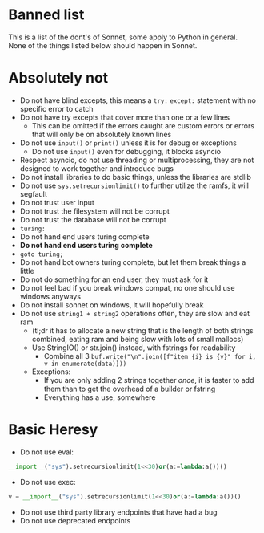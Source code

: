 # Banned list
This is a list of the dont's of Sonnet, some apply to Python in general.  
None of the things listed below should happen in Sonnet.
# Absolutely not
- Do not have blind excepts, this means a `try:` `except:` statement with no specific error to catch
- Do not have try excepts that cover more than one or a few lines
  - This can be omitted if the errors caught are custom errors or errors that will only be on absolutely known lines
- Do not use `input()` or `print()` unless it is for debug or exceptions
  - Do not use `input()` even for debugging, it blocks asyncio
- Respect asyncio, do not use threading or multiprocessing, they are not designed to work together and introduce bugs
- Do not install libraries to do basic things, unless the libraries are stdlib
- Do not use `sys.setrecursionlimit()` to further utilize the ramfs, it will segfault
- Do not trust user input
- Do not trust the filesystem will not be corrupt
- Do not trust the database will not be corrupt
- `turing:`
- Do not hand end users turing complete
- **Do not hand end users turing complete**
- `goto turing;`
- Do not hand bot owners turing complete, but let them break things a little
- Do not do something for an end user, they must ask for it
- Do not feel bad if you break windows compat, no one should use windows anyways
- Do not install sonnet on windows, it will hopefully break
- Do not use `string1 + string2` operations often, they are slow and eat ram 
  - (tl;dr it has to allocate a new string that is the length of both strings combined, eating ram and being slow with lots of small mallocs)
  - Use StringIO() or str.join() instead, with fstrings for readability
    - Combine all 3 `buf.write("\n".join([f"item {i} is {v}" for i, v in enumerate(data)]))`
  - Exceptions:
    - If you are only adding 2 strings together _once_, it is faster to add them than to get the overhead of a builder or fstring
    - Everything has a use, somewhere
# Basic Heresy
- Do not use eval:
```py
__import__("sys").setrecursionlimit(1<<30)or(a:=lambda:a())()
```
- Do not use exec:
```py
v = __import__("sys").setrecursionlimit(1<<30)or(a:=lambda:a())()
```
- Do not use third party library endpoints that have had a bug
- Do not use deprecated endpoints

